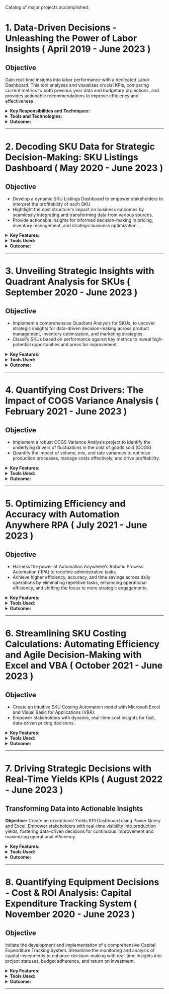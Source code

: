 Catalog of major projects accomplished:
# 1. Data-Driven Decisions - Unleashing the Power of Labor Insights ( April 2019 - June 2023 )

## Objective
Gain real-time insights into labor performance with a dedicated Labor Dashboard. This tool analyzes and visualizes crucial KPIs, comparing current metrics to both previous year data and budgetary projections, and provides actionable recommendations to improve efficiency and effectiveness.

<details>
<summary><strong>Key Responsibilities and Techniques:</strong></summary>

- **Data Collection:**
  - Consolidated raw data from diverse sources, including production logs, employee records, and financial reports, to create a comprehensive dataset.
- **Data Processing and Cleaning:**
  - Leveraged Microsoft Power Query to clean and transform raw data, ensuring accuracy and reliability for analysis.
  - Proactively addressed missing or inconsistent data to maintain data integrity.
- **Metric Definition and Calculation:**
  - Defined and compute key performance indicators (KPIs), such as Kg per man hour and cost per kg, aligning with organizational goals and performance benchmarks.
  - Utilized DAX with Microsoft Power Pivot to effectively aggregate and visualize data, enabling insightful analysis.
- **Comparison Analysis:**
  - Facilitated comprehensive comparisons of current performance metrics against previous year's data and established budgetary targets, highlighting trends and deviations.
- **Visualization:**
  - Built interactive and visually compelling dashboards using Microsoft Power Pivot, enabling stakeholders to effortlessly explore and grasp key labor insights.
  - Incorporated meaningful data visualizations, such as KPI charts, trend lines, and comparison tables, to enhance understanding and communication of results.
- **Insightful Reporting:**
  - Crafted detailed reports that encapsulated critical trends, pinpointed areas for improvement, and identified potential cost-saving opportunities.
  - Provided actionable recommendations grounded in data-driven analysis, fostering strategic initiatives to optimize labor efficiency and cost-effectiveness.
- **Iterative Improvement:**
  - Delivered continuous improvement through weekly updates and stakeholder discussions, incorporating feedback to refine dashboard functionality and user experience.
</details>

<details>
<summary><strong>Tools and Technologies:</strong></summary>
- Microsoft Power Query and Power Pivot: Data processing, analysis, and interactive data visualization for dashboard.
</details>

<details>
<summary><strong>Outcome:</strong></summary>

The Labor Dashboard delivers a dynamic, timeline-based overview of labor efficiency and cost performance, empowering stakeholders with actionable insights to drive continuous improvement. Key outcomes include:
- Enhanced visibility into labor trends and patterns, enabling proactive decision-making.
- Identified areas for optimization, led to increased productivity and cost savings.
- Informed resource allocation and strategic workforce planning.
- Advocated for data-driven decision-making culture, fostered a performance-oriented environment.
</details>

---

# 2. Decoding SKU Data for Strategic Decision-Making: SKU Listings Dashboard  ( May 2020 - June 2023 )

## Objective
- Develop a dynamic SKU Listings Dashboard to empower stakeholders to interpret the profitability of each SKU.
- Hightlight the cost structure's impact on business outcomes by seamlessly integrating and transforming data from various sources.
- Provide actionable insights for informed decision-making in pricing, inventory management, and strategic business optimization.

<details>
<summary><strong>Key Features:</strong></summary>
- **Data Integration:**
  - Centralized and integrated data from sales reports, profit and loss statements, COGs, labor costs, and discounts for each SKU.
- **Cost Breakdown:**
  - Facilitated a comprehensive analysis of cost components for each SKU, including raw materials, labor, and the impact of discounts.
- **Profitability Analysis:**
  - Empowered stakeholders to trace the financial journey of each SKU, from sales revenue through cost components to net profit.
- **Visualization:**
  - Employed advanced visualization techniques for SKU-specific information, enhancing exploration and interpretation.
- **Interactive Dashboards:**
  - Developed interactive dashboards for users to drill down into specific SKUs, fostering proactive decision-making.
- **Iterative Refinement:**
  - Led the charge for continuous improvement through ongoing refinement based on user feedback, ensuring dashboard functionality aligns with evolving needs.
</details>
<details>
<summary><strong>Tools Used:</strong></summary>
- Microsoft Power Query and Power Pivot: Data processing, analysis, and interactive data visualization.
</details>
<details>
<summary><strong>Outcome:</strong></summary>
**Decoding Profitability for Informed Decisions:**
The SKU Listings Dashboard serves as a comprehensive decision-support tool, offering clear views of cost breakdowns for each SKU, impact of discounts, and providing actionable insights into individual product profitability. Key outcomes include:

- Enhanced visibility into SKU-level profitability for data-driven pricing strategies and inventory optimization.
- Informed decision-making regarding product mix and strategic resource allocation.
- Promoted a data centric culture, fostering continuous improvement and profitability growth.
**Visualizing Profitability for Strategic Advantage:**
By visualizing SKU profitability dynamics, the dashboard empowers stakeholders to make informed decisions that drive business growth and profitability.

</details>

---


# 3. Unveiling Strategic Insights with Quadrant Analysis for SKUs ( September 2020 - June 2023 )

## Objective
- Implement a comprehensive Quadrant Analysis for SKUs, to uncover strategic insights for data-driven decision-making across product management, inventory optimization, and marketing strategies.
- Classify SKUs based on performance against key metrics to reveal high-potential opportunities and areas for improvement.

<details>
<summary><strong>Key Features:</strong></summary>
- **Strategic Metric Selection:**
  - Identified and selected relevant metrics reflecting SKU performance, considering factors such as sales volume, profitability, market share, and customer satisfaction scores.
- **Dynamic Quadrant Framework:**
  - Developed a versatile quadrant framework to categorize SKUs based on performance, creating meaningful segments such as High Flyers, Stable Streamers, Challengers, and Laggards..
- **Interactive Data Visualization:**
  - Created engaging and interactive quadrant charts using Microsoft Excel's visualization tools.
- **Actionable Insights and Strategies:**
  - Extracted actionable insights from SKU positions within the quadrant framework, informing strategic decisions in areas such as inventory optimization, targeted marketing, product development, and resource allocation.
- **Iterative Improvement:**
  - Actively incorporated stakeholder feedback to continuously refine the quadrant model, ensuring its relevance, accuracy, and alignment with evolving business needs.
</details>
<details>
<summary><strong>Tools Used:</strong></summary>
- Microsoft Excel for data analysis, calculations, and interactive visualization.
</details>
<details>
<summary><strong>Outcome:</strong></summary>
**Highlight Strategic Opportunities for SKU Excellence:**
The Quadrant Analysis for SKUs stands as a powerful decision-support tool, providing a dynamic representation of product performance. Key outcomes include:

- Enhanced visibility into SKU performance for data-driven decision-making.
- Identification of high-performing SKUs for focused growth strategies.
- Recognition of underperforming SKUs for improvement initiatives.
- Informed inventory management strategies for optimal stock levels.
**Visualizing Insights for Strategic Action:**
By bringing SKU performance to life through compelling visualizations, the Quadrant Analysis empowers stakeholders to make strategic decisions that elevate product management, optimize inventory, and drive business success.

</details>

---


# 4. Quantifying Cost Drivers: The Impact of COGS Variance Analysis ( February 2021 - June 2023 )

## Objective
- Implement a robust COGS Variance Analysis project to identify the underlying drivers of fluctuations in the cost of goods sold (COGS).
- Quantify the impact of volume, mix, and rate variances to optimize production processes, manage costs effectively, and drive profitability.

<details>
<summary><strong>Key Features:</strong></summary>
- **Standardized Methodology for Precision:**
  - Adopted a rigorous standardized methodology for identifying and quantifying volume, mix, and rate variances within COGS.
- **Comprehensive Data Integration:**
  - Gathered comprehensive data from production records, sales reports, and cost accounting systems for in-depth variance analysis.
- **Powerful Analysis Framework:**
  - Developed a robust framework for isolating and examining each variance component individually, enabling a granular understanding of their distinct contributions to COGS fluctuations.
- **Illuminating Visualizations for Clarity:**
  - Utilized compelling visual representations, including interactive charts and dashboards, to communicate the impact of each variance category effectively.
</details>
<details>
<summary><strong>Tools Used:</strong></summary>
- Microsoft Excel BI tools for data analysis, calculations, and compelling visualizations.
</details>
<details>
<summary><strong>Outcome:</strong></summary>
**Harnessing Insights for Cost Control and Profit Maximization:**
The COGS Variance Analysis project delivers a comprehensive understanding of key drivers influencing manufacturing costs. Key outcomes include:

- Enhanced visibility into the impact of volume, mix, and rate variances on COGS.
- Identification of areas for optimization within production processes for cost savings and efficiency gains.
- Informed decision-making regarding resource allocation, pricing strategies, and inventory management.
- Proactive identification of potential risks and challenges.
- Fostering a data-driven culture prioritizing continuous improvement and cost optimization.
**Visualizing Variances for Strategic Action:**
Making COGS variances tangible and actionable through intuitive visualizations, the analysis empowers stakeholders to make informed decisions that drive cost efficiency, profitability, and overall business success.

</details>

---


# 5. Optimizing Efficiency and Accuracy with Automation Anywhere RPA ( July 2021 - June 2023 )

## Objective
- Harness the power of Automation Anywhere's Robotic Process Automation (RPA) to redefine administrative tasks.
- Achieve higher efficiency, accuracy, and time savings across daily operations by eliminating repetitive tasks, enhancing operational efficiency, and shifting the focus to more strategic engagements.

<details>
<summary><strong>Key Features:</strong></summary>
- **Strategic Task Selection:**
  - Meticulously identified and prioritized administrative tasks with the highest RPA potential.
- **Intuitive Bot Task Creation:**
  - Seamlessly configured and deployed RPA bots, ensuring flawless integration with existing systems and workflows.
- **Comprehensive Process Mapping:**
  - Meticulously mapped end-to-end processes, defining logical steps, decision points, and exception handling mechanisms for robust and adaptable RPA workflows.
- **Exceptional Error Mitigation:**
  - Implemented proactive exception handling strategies within RPA bots to address potential variations and prevent errors, safeguarding data integrity and process continuity.
- **Rigorous Testing and Validation:**
  - Conducted thorough testing and validation to ensure the reliability, accuracy, and compliance of RPA bots with business rules and regulations.
- **Empowering User Adoption:**
  - Provided comprehensive training and support to staff on interacting with, monitoring, and managing RPA bots effectively.
</details>
<details>
<summary><strong>Tools Used:</strong></summary>
- Automation Anywhere RPA Platform: Leveraged RPA platform for end-to-end automation development, deployment, management, and monitoring.
</details>
<details>
<summary><strong>Outcome:</strong></summary>
**Transforming Administrative Landscapes, Elevating Performance:**
The Automation Anywhere RPA implementation has delivered a remarkable transformation of administrative tasks, resulting in:

- Substantial time savings with a significant reduction in manual, repetitive tasks.
- Minimization of errors and enhanced accuracy through automated processes.
- Boosted operational efficiency, streamlined workflows, and accelerated task completion.
- Automation enables a shift towards more strategic initiatives and creative problem-solving to established, agile, and scalable operations, driving continuous improvement.
</details>

---


# 6. Streamlining SKU Costing Calculations: Automating Efficiency and Agile Decision-Making with Excel and VBA ( October 2021 - June 2023 )

## Objective
- Create an intuitive SKU Costing Automation model with Microsoft Excel and Visual Basic for Applications (VBA).
- Empower stakeholders with dynamic, real-time cost insights for fast, data-driven pricing decisions.

<details>
<summary><strong>Key Features:</strong></summary>
- **Intelligent Template Design:**
  - Developed a dynamic Excel template integrated with VBA to streamline SKU costing, eliminating time-consuming manual calculations.
- **Seamless Data Integration:**
  - Established effortless connections with external data sources to ensure real-time accuracy of dry goods and raw meat costs.
- **Adaptable Recipe Adjustment:**
  - Created an intuitive user interface for effortless adaptation of recipes and accounting for fluctuations in ingredient costs or quantities.
- **Automated Cost Calculation Orchestration:**
  - Automated the entire cost calculation process, delivering accurate results within hours instead of days.
- **Scenario Analysis for Strategic Forecasting:**
  - Empowered users to navigate diverse cost scenarios through integrated scenario analysis capabilities.
- **Compelling Visual Communication:**
  - Incorporated user-friendly reports and dashboards for SKU costing breakdowns, accelerating comprehension and decision-making.
</details>
<details>
<summary><strong>Tools Used:</strong></summary>
- Microsoft Excel: For dynamic template creation, seamless data integration, and intuitive user interface design.
- Visual Basic for Applications (VBA): Leveraged VBA to automate complex calculations and enhance user interactivity.
</details>
<details>
<summary><strong>Outcome:</strong></summary>
**Accelerated Insights, Empowered Decisions:**
The automated SKU Costing Model has redefined SKU costing, unlocking efficiency and insight with a drastic reduction in task completion times. The project delivers a user-friendly and adaptable solution, enabling stakeholders to make informed pricing decisions with increased speed and confidence, guided by real-time cost data and robust scenario analysis capabilities.

</details>

---


# 7. Driving Strategic Decisions with Real-Time Yields KPIs ( August 2022 - June 2023 )

## Transforming Data into Actionable Insights
**Objective:**
Create an exceptional Yields KPI Dashboard using Power Query and Excel. Empower stakeholders with real-time visibility into production yields, fostering data-driven decisions for continuous improvement and maximizing operational efficiency.

<details>
<summary><strong>Key Features:</strong></summary>

- **Seamless Data Integration:**
  - Masterfully integrated diverse data streams using Power Query for a unified view of processing, cooking, and finishing yields for each SKU and batch.
- **Interactive Visual Storytelling:**
  - Developed an engaging dashboard that focus on yield KPIs, enabling users to explore data for actionable insights.
- **Real-Time Data Pulse:**
  - Established automated processes for the dashboard to reflect the most current and accurate yield information.
- **Advanced Analytics Unleashed:**
  - Harnessed the power of Power Pivot for deep-dive analysis into specific SKUs, batches, and historical trends.
- **Comprehensive SKU and Batch Tracking:**
  - Built-in a meticulous tracking system for monitoring the entire production journey.
- **Benchmarking for Continuous Improvement:**
  - Integrated key performance metrics for effortless comparison of actual yields against targets and benchmarks.

</details>

<details>
<summary><strong>Tools Used:</strong></summary>

- Power Query: For data integration, ensuring a unified and reliable foundation for analysis.
- Power Pivot: For interactive visualization, enabling advanced analytics and fostering exploration of yield insights.

</details>

<details>
<summary><strong>Outcome:</strong></summary>

**Production Intelligence:**
The Yields KPI Dashboard empowers stakeholders with real-time visibility into yield performance, advanced analytics, and a foundation for continuous optimization, positively driving operational efficiency.

</details>

---


# 8. Quantifying Equipment Decisions - Cost & ROI Analysis: Capital Expenditure Tracking System ( November 2020 - June 2023 )

## Objective
Initiate the development and implementation of a comprehensive Capital Expenditure Tracking System. Streamline the monitoring and analysis of capital investments to enhance decision-making with real-time insights into project statuses, budget adherence, and return on investment.

<details>
<summary><strong>Key Features:</strong></summary>

- **Project Data Integration:**
  - Implemented a system to consolidate project data from various departments, ensuring a centralized and accurate repository.
- **Real-time Budget Monitoring:**
  - Developed features for real-time tracking of project budgets, enabling stakeholders to monitor expenditures against approved budgets.
- **Milestone and Timeline Tracking:**
  - Integrated milestone tracking functionalities to ensure projects adhere to timelines and meet predefined milestones.
- **Return on Investment (ROI) Analysis:**
  - Incorporated tools for calculating and visualizing the return on investment for each capital project.
- **User Access and Collaboration:**
  - Implemented user access controls to ensure data security and encouraged collaboration among relevant teams involved in capital expenditure decisions.
- **Automated Reporting:**
  - Established automated reporting mechanisms to generate regular reports on project statuses, budget variances, and ROI.
</details>

<details>
<summary><strong>Tools Used:</strong></summary>
- Project Management Software: Integrated project management software for data integration, milestone tracking, and real-time budget monitoring.
- Data Visualization Tools: Utilized data visualization tools for creating interactive dashboards and reports, enhancing accessibility for stakeholders.
</details>

<details>
<summary><strong>Outcome:</strong></summary>
The ongoing Capital Expenditure Tracking System project has improved the organization's ability to monitor and manage capital investments effectively. Stakeholders have access to real-time data, enabling informed decision-making, proactive issue resolution, and optimization of capital allocation for improved overall financial performance.
</details>

---

